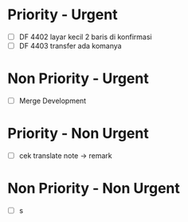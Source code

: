 # Priority - Urgent
* [ ] DF 4402 layar kecil 2 baris di konfirmasi
* [ ] DF 4403 transfer ada komanya
# Non Priority - Urgent
* [ ] Merge Development
# Priority - Non Urgent
*  [ ] cek translate note -> remark
# Non Priority - Non Urgent
* [ ] s

<!--stackedit_data:
eyJoaXN0b3J5IjpbMTE3NTkxNzAyNF19
-->